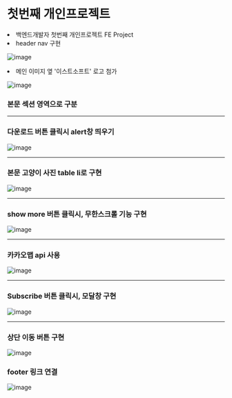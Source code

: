 <h1> 첫번째 개인프로젝트 </h1>
<li> 백엔드개발자 첫번째 개인프로젝트 FE Project</li>
<li> header nav 구현 </li>

![image](https://github.com/hoon1234/hoon1234.github.io/assets/85986176/1c346a2d-fdb1-4b32-98a4-8dcd9ee31f5b)

<li> 메인 이미지 옆 '이스트소프트' 로고 첨가</li>

![image](https://github.com/hoon1234/hoon1234.github.io/assets/85986176/5b74a587-2753-46c0-adf5-cb07f9a314c8)

<h3> 본문 섹션 영역으로 구분 </li>
<hr>
<h3> 다운로드 버튼 클릭시 alert창 띄우기 </h3>

![image](https://github.com/hoon1234/hoon1234.github.io/assets/85986176/4682357d-c2a0-4bbd-920d-a7ac44b7ffea)

<hr>
<h3> 본문 고양이 사진 table li로 구현 </h3>


![image](https://github.com/hoon1234/hoon1234.github.io/assets/85986176/eb82be1c-4ec9-4406-826f-3713fdbd0736)

<hr>
<h3> show more 버튼 클릭시, 무한스크롤 기능 구현 </h3>

![image](https://github.com/hoon1234/hoon1234.github.io/assets/85986176/c7055350-6775-4a02-aeb6-2c9ddbd6b008)
<hr>
<h3> 카카오맵 api 사용 </h3>

![image](https://github.com/hoon1234/hoon1234.github.io/assets/85986176/b6d983ff-d730-41e0-8de0-31aa1d4f6cc8)

<hr>
<h3> Subscribe 버튼 클릭시, 모달창 구현</h3>

![image](https://github.com/hoon1234/hoon1234.github.io/assets/85986176/5557e2c4-7bc6-445d-91a8-5e6e4c6b9ef4)

<hr>
<h3> 상단 이동 버튼 구현 </h3>

![image](https://github.com/hoon1234/hoon1234.github.io/assets/85986176/32e6e82f-ed64-4d5b-821f-2a192a5996ab)

<h3> footer 링크 연결 </h3>

![image](https://github.com/hoon1234/hoon1234.github.io/assets/85986176/e3a711d2-d533-49b7-ba6a-ba93c5f1759f)


